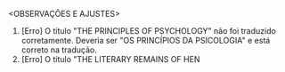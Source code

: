 <OBSERVAÇÕES E AJUSTES>
1. [Erro] O título "THE PRINCIPLES OF PSYCHOLOGY" não foi traduzido corretamente. Deveria ser "OS PRINCÍPIOS DA PSICOLOGIA" e está correto na tradução.
2. [Erro] O título "THE LITERARY REMAINS OF HEN